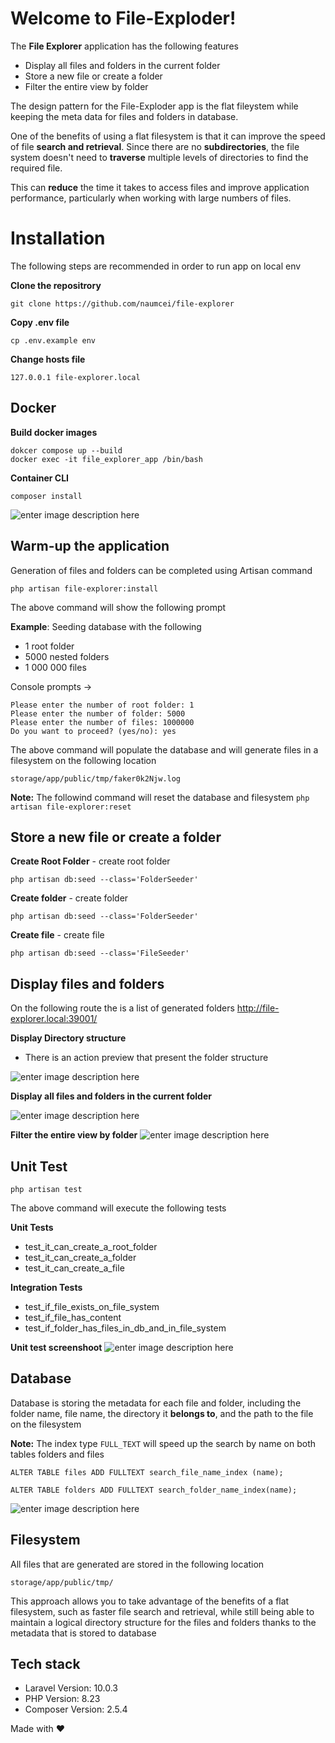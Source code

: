 # Welcome to File-Exploder!

The **File Explorer** application has the following features
- Display all files and folders in the current folder
- Store a new file or create a folder
- Filter the entire view by folder

The design pattern for the File-Exploder app is the flat fileystem while keeping the meta data for files and folders in database.

One of the benefits of using a flat filesystem is that it can improve the speed of file **search and retrieval**. Since there are no **subdirectories**, the file system doesn't need to **traverse** multiple levels of directories to find the required file.

This can **reduce** the time it takes to access files and improve application performance, particularly when working with large numbers of files.


# Installation

The following steps are recommended in order to run app on local env

**Clone the repositrory**

    git clone https://github.com/naumcei/file-explorer

**Copy .env file**

    cp .env.example env

**Change hosts file**

    127.0.0.1 file-explorer.local

## Docker

**Build docker images**

    dokcer compose up --build
    docker exec -it file_explorer_app /bin/bash

**Container CLI**

    composer install


![enter image description here](https://raw.githubusercontent.com/naumcei/file-explorer/master/storage/screenshoots/docker.png)


## Warm-up the application

Generation of files and folders can be completed using Artisan command

    php artisan file-explorer:install

The above command will show the following prompt

**Example**: Seeding database with the following
- 1 root folder
- 5000 nested folders
- 1 000 000 files

Console prompts ->

    Please enter the number of root folder: 1
    Please enter the number of folder: 5000
    Please enter the number of files: 1000000
    Do you want to proceed? (yes/no): yes

The above command will populate the database and will generate files in a filesystem on the following location

    storage/app/public/tmp/faker0k2Njw.log

**Note:**
The followind command will reset the database and filesystem
`php artisan file-explorer:reset`

## Store a new file or create a folder

**Create Root Folder** - create root folder

    php artisan db:seed --class='FolderSeeder'

**Create folder** - create folder

    php artisan db:seed --class='FolderSeeder'

**Create file** - create file

    php artisan db:seed --class='FileSeeder'

## Display files and folders

On the following route the is a list of generated folders
http://file-explorer.local:39001/

**Display Directory structure**

- There is an action preview that present the folder structure

![enter image description here](https://raw.githubusercontent.com/naumcei/file-explorer/master/storage/screenshoots/ui_1.png)

**Display all files and folders in the current folder**

![enter image description here](https://raw.githubusercontent.com/naumcei/file-explorer/master/storage/screenshoots/ui_2.png)

**Filter the entire view by folder**
![enter image description here](https://raw.githubusercontent.com/naumcei/file-explorer/master/storage/screenshoots/ui_3.png)



## Unit Test

    php artisan test
The above command will execute the following tests

**Unit Tests**

- test_it_can_create_a_root_folder
- test_it_can_create_a_folder
- test_it_can_create_a_file

**Integration Tests**
- test_if_file_exists_on_file_system
- test_if_file_has_content
- test_if_folder_has_files_in_db_and_in_file_system

**Unit test screenshoot**
![enter image description here](https://raw.githubusercontent.com/naumcei/file-explorer/master/storage/screenshoots/unit_test.png)

## Database
Database is storing the metadata for each file and folder, including the folder name, file name, the directory it **belongs to**, and the path to the file on the filesystem

**Note:**
The index type `FULL_TEXT` will speed up the search by name on both tables folders and files

`ALTER TABLE files ADD FULLTEXT search_file_name_index (name);`

    ALTER TABLE folders ADD FULLTEXT search_folder_name_index(name);
![enter image description here](https://raw.githubusercontent.com/naumcei/file-explorer/master/storage/screenshoots/db.png)

## Filesystem

All files that are generated are stored in the following location

    storage/app/public/tmp/

This approach allows you to take advantage of the benefits of a flat filesystem, such as faster file search and retrieval, while still being able to maintain a logical directory structure for the files and folders thanks to the metadata that is stored to database

## Tech stack

- Laravel Version: 10.0.3
- PHP Version: 8.23
- Composer Version: 2.5.4

Made with ❤️ 

